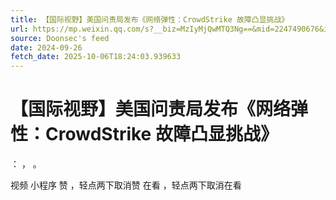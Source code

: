 ```yaml
---
title: 【国际视野】美国问责局发布《网络弹性：CrowdStrike 故障凸显挑战》
url: https://mp.weixin.qq.com/s?__biz=MzIyMjQwMTQ3Ng==&mid=2247490676&idx=1&sn=e8624ba92b4762d23e7a1920004cfc3f
source: Doonsec's feed
date: 2024-09-26
fetch_date: 2025-10-06T18:24:03.939633
---
```


# 【国际视野】美国问责局发布《网络弹性：CrowdStrike 故障凸显挑战》

：
，
。

视频
小程序
赞
，轻点两下取消赞
在看
，轻点两下取消在看
